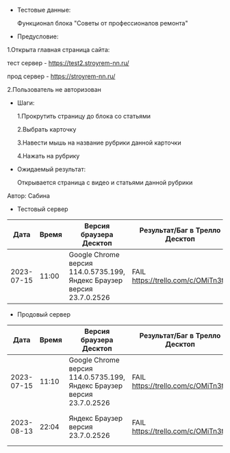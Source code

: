 * Тестовые данные:

   Функционал блока "Советы от профессионалов ремонта"
 
* Предусловие:

 1.Открыта главная страница сайта:
 
 тест сервер - https://test2.stroyrem-nn.ru/
 
 прод сервер - https://stroyrem-nn.ru/
 
 2.Пользователь не авторизован
 
* Шаги:

  1.Прокрутить страницу до блока со статьями
  
  2.Выбрать карточку
  
  3.Навести мышь на название рубрики данной карточки
  
  4.Нажать на рубрику 

* Ожидаемый результат:

   Открывается страница с видео и статьями данной рубрики


Автор: Сабина

* Тестовый сервер 

| Дата | Время | Версия браузера Десктоп | Результат/Баг в Трелло Десктоп|  Версия браузера и ОС Тач |Результат/Баг в Трелло Тач| Дата релиза| QA  |
| --- | --- | --- | --- |  --- | --- | --- | --- |   
| 2023-07-15 | 11:00 | Google Chrome версия 114.0.5735.199, Яндекс Браузер версия 23.7.0.2526 | FAIL https://trello.com/c/OMiTn3t4 | Chrome версия 116.0.5845.92 MIUI 12.5.2 | FAIL https://trello.com/c/OMiTn3t4 | 2023-06-16 | Сабина |  

* Продовый сервер

| Дата | Время | Версия браузера Десктоп | Результат/Баг в Трелло Десктоп|  Версия браузера и ОС Тач |Результат/Баг в Трелло Тач| Дата релиза| QA  |
| --- | --- | --- | --- |  --- | --- | --- | --- |   
| 2023-07-15 | 11:10 | Google Chrome версия 114.0.5735.199, Яндекс Браузер версия 23.7.0.2526 | FAIL https://trello.com/c/OMiTn3t4 | Chrome версия 116.0.5845.92 MIUI 12.5.2 | FAIL https://trello.com/c/OMiTn3t4 | 2023-06-16 | Сабина |  
| 2023-08-13 | 22:04 | Яндекс Браузер версия 23.7.0.2526 | FAIL https://trello.com/c/OMiTn3t4 | Chrome версия 116.0.5845.92 EMUI 12.0.0 | FAIL https://trello.com/c/OMiTn3t4 | 2023-06-16 | Евгения |	
